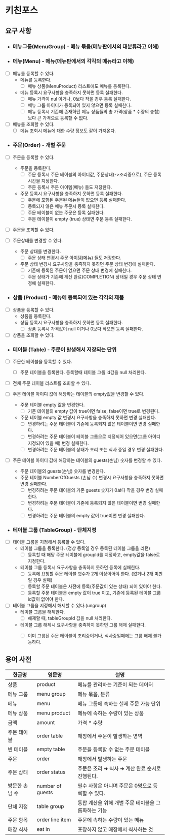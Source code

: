 # 키친포스

## 요구 사항

* ### 메뉴그룹(MenuGroup) - 메뉴 묶음(메뉴판에서의 대분류라고 이해)

* ### 메뉴(Menu) - 메뉴(메뉴판에서의 각각의 메뉴라고 이해)
* [ ] 메뉴를 등록할 수 있다.
  * 메뉴를 등록한다.
    * [ ] 메뉴 상품(MenuProduct) 리스트에도 메뉴를 등록한다.
  * 메뉴 등록시 요구사항을 충족하지 못하면 등록 실패한다.
    * [ ] 메뉴 가격이 nul 이거나, 0보다 작을 경우 등록 실패한다.
    * [ ] 메뉴 그룹 아이디가 등록되어 있지 않으면 등록 실패한다.
    * [ ] 메뉴 등록시 기존에 존재하던 메뉴 상품들의 총 가격(상품 * 수량의 총합) 보다 큰 가격으로 등록할 수 없다.
    
* [ ] 메뉴를 조회할 수 있다.
  * [ ] 메뉴 조회시 메뉴에 대한 수량 정보도 같이 가져온다.

* ### 주문(Order) - 개별 주문
* [ ] 주문을 등록할 수 있다.
  * 주문을 등록한다.
    * [ ] 주문 등록시 주문 테이블의 아이디값, 주문상태(->조리중으로), 주문 등록시간을 지정한다.
    * [ ] 주문 등록시 주문 아이템(메뉴) 들도 저장한다.
  * 주문 등록시 요구사항을 충족하지 못하면 등록 실패한다.
    * [ ] 주문에 포함된 주문된 메뉴들이 없으면 등록 실패한다.
    * [ ] 등록되지 않은 메뉴 주문시 등록 실패한다.
    * [ ] 주문 테이블이 없는 주문은 등록 실패한다.
    * [ ] 주문 테이블이 empty (true) 상태면 주문 등록 실패한다.
    
* [ ] 주문을 조회할 수 있다.

* [ ] 주문상태를 변경할 수 있다.
  * 주문 상태를 변경한다.
    * [ ] 주문 상태 변경시 주문 아이템(메뉴) 들도 저장한다.
  * 주문 상태 변경시 요구사항을 충족하지 못하면 주문 상태 변경에 실패한다.
    * [ ] 기존에 등록된 주문이 없으면 주문 상태 변경에 실패한다.
    * [ ] 주문 상태가 기존에 계산 완료(COMPLETION) 상태일 경우 주문 상태 변경에 실패한다.

* ### 상품 (Product) - 메뉴에 등록되어 있는 각각의 제품
* [ ] 상품을 등록할 수 있다.
  * 상품을 등록한다.
  * 상품 등록시 요구사항을 충족하지 못하면 등록 실패한다.
    * [ ] 상품 등록시 가격값이 null 이거나 0보다 작으면 등록 실패한다.  
    
* [ ] 상품을 조회할 수 있다.

* ### 테이블 (Table) - 주문이 발생해서 저장되는 단위
* [ ] 주문한 테이블을 등록할 수 있다.
  * [ ] 주문 테이블을 등록한다. 등록할때 테이블 그룹 id값을 null 처리한다. 
  
* [ ] 전체 주문 테이블 리스트를 조회할 수 있다.

* [ ] 주문 테이블 아이디 값에 해당하는 테이블의 empty값을 변경할 수 있다.
  * 주문 테이블 empty 값을 변경한다.
    * [ ] 기존 테이블의 empty 값이 true이면 false, false이면 true로 변경된다.
  * 주문 테이블 empty 값 변경시 요구사항을 충족하지 못하면 변경 실패한다.
    * [ ] 변경하려는 주문 테이블이 기존에 등록되지 않은 테이블이면 변경 실패한다.
    * [ ] 변경하려는 주문 테이블이 테이블 그룹으로 지정되어 있으면(그룹 아이디 지정되어 있을 때) 변경 실패한다.
    * [ ] 변경하려는 주문 테이블의 상태가 조리 또는 식사 중일 경우 변경 실패한다. 
      
* [ ] 주문 테이블 아이디 값에 해당하는 테이블의 guests(손님) 숫자를 변경할 수 있다.
  * 주문 테이블의 guests(손님) 숫자를 변경한다.
  * 주문 테이블 NumberOfGuests (손님 수) 변경시 요구사항을 충족하지 못하면 변경 실패한다.
    * [ ] 변경하려는 주문 테이블의 기존 guests 숫자가 0보다 작을 경우 변경 실패한다.
    * [ ] 변경하려는 주문 테이블이 기존에 등록되지 않은 테이블이면 변경 실패한다.
    * [ ] 변경하려는 주문 테이블의 empty 값이 true이면 변경 실패한다.

* ### 테이블 그룹 (TableGroup) - 단체지정

* [ ] 테이블 그룹을 지정해서 등록할 수 있다.
  * 테이블 그룹을 등록한다. (정상 등록일 경우 등록된 테이블 그룹을 리턴)
    * [ ] 등록할 때 해당 주문 테이블에 groupId를 지정하고, empty값을 false로 지정한다.
  * 테이블 그룹 등록시 요구사항을 충족하지 못하면 등록에 실패한다.
    * [ ] 등록에 요청할 주문 테이블 갯수가 2개 이상이어야 한다. (없거나 2개 미만일 경우 실패)
    * [ ] 등록할 주문 테이블은 사전에 등록(주문값이 있는 상태) 되어 있어야 한다.
    * [ ] 등록할 주문 테이블은 empty 값이 true 이고, 기존에 등록된 테이블 그룹 id값이 없어야 한다.

* [ ] 테이블 그룹을 지정해서 해제할 수 있다.(ungroup)
  * 테이블 그룹을 해제한다.
    * [ ] 해제할 때, tableGroupId 값을 null 처리한다.
  * 테이블 그룹 해제시 요구사항을 충족하지 못하면 그룹 해제 실패한다.
    * [ ] 이미 그룹된 주문 테이블이 조리중이거나, 식사중일때에는 그룹 해제 불가능하다.
    
    
## 용어 사전

| 한글명 | 영문명 | 설명 |
| --- | --- | --- |
| 상품 | product | 메뉴를 관리하는 기준이 되는 데이터 |
| 메뉴 그룹 | menu group | 메뉴 묶음, 분류 |
| 메뉴 | menu | 메뉴 그룹에 속하는 실제 주문 가능 단위 |
| 메뉴 상품 | menu product | 메뉴에 속하는 수량이 있는 상품 |
| 금액 | amount | 가격 * 수량 |
| 주문 테이블 | order table | 매장에서 주문이 발생하는 영역 |
| 빈 테이블 | empty table | 주문을 등록할 수 없는 주문 테이블 |
| 주문 | order | 매장에서 발생하는 주문 |
| 주문 상태 | order status | 주문은 조리 ➜ 식사 ➜ 계산 완료 순서로 진행된다. |
| 방문한 손님 수 | number of guests | 필수 사항은 아니며 주문은 0명으로 등록할 수 있다. |
| 단체 지정 | table group | 통합 계산을 위해 개별 주문 테이블을 그룹화하는 기능 |
| 주문 항목 | order line item | 주문에 속하는 수량이 있는 메뉴 |
| 매장 식사 | eat in | 포장하지 않고 매장에서 식사하는 것 |
